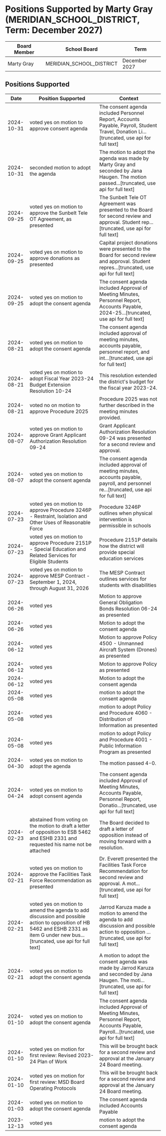 # Positions Supported by Marty Gray (MERIDIAN_SCHOOL_DISTRICT, Term: December 2027)

| Board Member | School Board | Term |
|--------------|--------------|------|
| Marty Gray | MERIDIAN_SCHOOL_DISTRICT | December 2027 |

## Positions Supported

| Date       | Position Supported           | Context            |
|------------|------------------------------|--------------------|
| 2024-10-31 | voted yes on motion to approve consent agenda | The consent agenda included Personnel Report, Accounts Payable, Payroll, Student Travel, Donation Li...[truncated, use api for full text] |
| 2024-10-31 | seconded motion to adopt the agenda | The motion to adopt the agenda was made by Marty Gray and seconded by Jana Haugen. The motion passed...[truncated, use api for full text] |
| 2024-09-25 | voted yes on motion to approve the Sunbelt Tele OT Agreement, as presented | The Sunbelt Tele OT Agreement was presented to the Board for second review and approval. Student rep...[truncated, use api for full text] |
| 2024-09-25 | voted yes on motion to approve donations as presented | Capital project donations were presented to the Board for second review and approval. Student repres...[truncated, use api for full text] |
| 2024-09-25 | voted yes on motion to adopt the consent agenda | The consent agenda included Approval of Meeting Minutes, Personnel Report, Accounts Payable, 2024-25...[truncated, use api for full text] |
| 2024-08-21 | voted yes on motion to adopt the consent agenda | The consent agenda included approval of meeting minutes, accounts payable, personnel report, and int...[truncated, use api for full text] |
| 2024-08-21 | voted yes on motion to adopt Fiscal Year 2023-24 Budget Extension Resolution 10-24 | This resolution extended the district's budget for the fiscal year 2023-24. |
| 2024-08-21 | voted no on motion to approve Procedure 2025 | Procedure 2025 was not further described in the meeting minutes provided. |
| 2024-08-07 | voted yes on motion to approve Grant Applicant Authorization Resolution 09-24 | Grant Applicant Authorization Resolution 09-24 was presented for a second review and approval. |
| 2024-08-07 | voted yes on motion to adopt the consent agenda | The consent agenda included approval of meeting minutes, accounts payable, payroll, and personnel re...[truncated, use api for full text] |
| 2024-07-23 | voted yes on motion to approve Procedure 3246P - Restraint, Isolation and Other Uses of Reasonable Force | Procedure 3246P outlines when physical intervention is permissible in schools |
| 2024-07-23 | voted yes on motion to approve Procedure 2151P - Special Education and Related Services for Eligible Students | Procedure 2151P details how the district will provide special education services |
| 2024-07-23 | voted yes on motion to approve MESP Contract - September 1, 2024, through August 31, 2026 | The MESP Contract outlines services for students with disabilities |
| 2024-06-26 | voted yes | Motion to approve General Obligation Bonds Resolution 06-24 as presented |
| 2024-06-26 | voted yes | Motion to adopt the consent agenda |
| 2024-06-12 | voted yes | Motion to approve Policy 4500 - Unmanned Aircraft System (Drones) as presented |
| 2024-06-12 | voted yes | Motion to approve Policy  as presented |
| 2024-06-12 | voted yes | Motion to adopt the consent agenda |
| 2024-05-08 | voted yes | motion to adopt the consent agenda |
| 2024-05-08 | voted yes | motion to adopt Policy and Procedure 4060 - Distribution of Information as presented |
| 2024-05-08 | voted yes | motion to adopt Policy and Procedure 4001 - Public Information Program as presented |
| 2024-04-30 | voted yes on motion to adopt the agenda | The motion passed 4-0. |
| 2024-04-24 | voted yes on motion to adopt consent agenda | The consent agenda included Approval of Meeting Minutes, Accounts Payable, Personnel Report, Donatio...[truncated, use api for full text] |
| 2024-02-23 | abstained from voting on the motion to draft a letter of opposition to ESB 5462 and ESHB 2331 and requested his name not be attached | The Board decided to draft a letter of opposition instead of moving forward with a resolution. |
| 2024-02-21 | voted yes on motion to approve the Facilities Task Force Recommendation as presented | Dr. Everett presented the Facilities Task Force Recommendation for second review and approval. A mot...[truncated, use api for full text] |
| 2024-02-21 | voted yes on motion to amend the agenda to add discussion and possible action to opposition of HB 5462 and ESHB 2331 as item G under new bus...[truncated, use api for full text] | Jarrod Karuza made a motion to amend the agenda to add discussion and possible action to opposition ...[truncated, use api for full text] |
| 2024-02-21 | voted yes on motion to adopt the consent agenda | A motion to adopt the consent agenda was made by Jarrod Karuza and seconded by Jana Haugen. The moti...[truncated, use api for full text] |
| 2024-01-10 | voted yes on motion to adopt the consent agenda | The consent agenda included Approval of Meeting Minutes, Personnel Report, Accounts Payable, Payroll...[truncated, use api for full text] |
| 2024-01-10 | voted yes on motion for first review: Revised 2023-24 Plan of Work | This will be brought back for a second review and approval at the January 24 Board meeting. |
| 2024-01-10 | voted yes on motion for first review: MSD Board Operating Protocols | This will be brought back for a second review and approval at the January 24 Board meeting. |
| 2024-01-03 | voted yes on motion to adopt the consent agenda | The consent agenda included Accounts Payable |
| 2023-12-13 | voted yes | motion to adopt the consent agenda |

